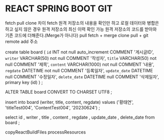 # REACT SPRING BOOT GIT

fetch pull clone 차이
fetch
    원격 저장소의 내용을 확인만 하고 로컬 데이터와 병합은 하고 싶지 않은 경우
    원격 저장소의 최신 이력 확인 가능
    원격 저장소의 코드를 받아와 기존 코드에 더해준다.(Merge가 아니다)
pull
    fetch + merge
clone
    pull + git remote add 주소

create table board 
(
    `id` INT not null auto_increment COMMENT '게시글ID', 
    `writer` VARCHAR(50) not null COMMENT '작성자', 
    `title` VARCHAR(50) not null COMMENT '제목', 
    `content` VARCHAR(1000) not null COMMENT '내용', 
    `regdate` DATETIME not null COMMENT '등록일자', 
    `update_date` DATETIME null COMMENT '수정일자', 
    `delete_date` DATETIME null COMMENT '삭제일자', 
    primary key (id)
)
;

ALTER TABLE board CONVERT TO CHARSET UTF8
;

insert into board (writer, title, content, regdate) values ('황태연', 'titleTest004', 'ContentTest004', '20230624') 
;

select
	id ,
	writer ,
	title ,
	content ,
	regdate ,
	update_date ,
	delete_date
from
	board
;

copyReactBuildFiles processResources
